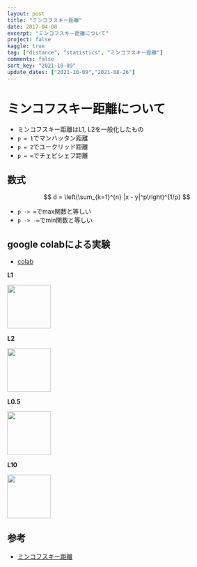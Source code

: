 ```yaml
---
layout: post
title: "ミンコフスキー距離"
date: 2017-04-08
excerpt: "ミンコフスキー距離について"
project: false
kaggle: true
tag: ["distance", "statistics", "ミンコフスキー距離"]
comments: false
sort_key: "2021-10-09"
update_dates: ["2021-10-09","2021-08-26"]
---
```


# ミンコフスキー距離について
 - ミンコフスキー距離はL1, L2を一般化したもの
 - `p = 1`でマンハッタン距離
 - `p = 2`でユークリッド距離
 - `p = ∞`でチェビシェフ距離


## 数式

$$
d = \left(\sum_{k=1}^{n} |x - y|^p\right)^{1/p}
$$

 - `p -> ∞`でmax関数と等しい
 - `p -> -∞`でmin関数と等しい

## google colabによる実験
 - [colab](https://colab.research.google.com/drive/1wzS9JE3bUmwsxzCCMec-Zy0aW1Q8HCrr?usp=sharing)

**L1**  
<div>
  <img style="align: center !important; width: 100px !important;" src="https://user-images.githubusercontent.com/4949982/130983349-57a12d51-97d7-44a1-b743-8ae6c270fd4c.png">
</div>

**L2**  
<div>
  <img style="align: center !important; width: 100px !important;" src="https://user-images.githubusercontent.com/4949982/130983329-162934f6-1087-435c-be52-0de052d321e6.png">
</div>

**L0.5**  
<div>
  <img style="align: center !important; width: 100px !important;" src="https://user-images.githubusercontent.com/4949982/130983365-f4f8f8c6-3b35-4f71-9b15-92e45c19f178.png">
</div>

**L10**  
<div>
  <img style="align: center !important; width: 100px !important;" src="https://user-images.githubusercontent.com/4949982/130983915-492d8434-c545-45aa-a636-9c9b35195319.png">
</div>


## 参考
 - [ミンコフスキー距離](https://ja.wikipedia.org/wiki/%E3%83%9F%E3%83%B3%E3%82%B3%E3%83%95%E3%82%B9%E3%82%AD%E3%83%BC%E8%B7%9D%E9%9B%A2)
